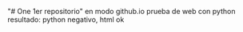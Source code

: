 "# One 1er repositorio" en modo github.io
prueba de web con python
resultado:  python negativo, html ok

